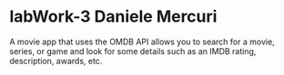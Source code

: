 # labWork-3 Daniele Mercuri
A movie app that uses the OMDB API allows you to search for a movie, series, or game and look for some details such as an IMDB rating, description, awards, etc.

